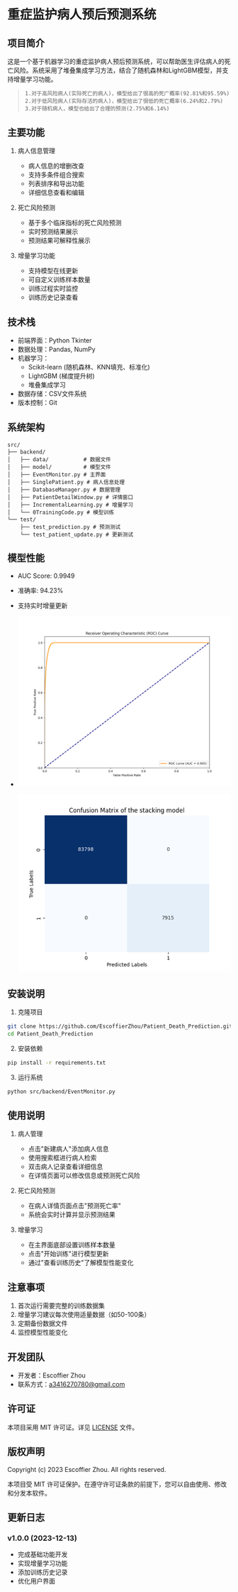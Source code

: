 # 重症监护病人预后预测系统

## 项目简介
这是一个基于机器学习的重症监护病人预后预测系统，可以帮助医生评估病人的死亡风险。系统采用了堆叠集成学习方法，结合了随机森林和LightGBM模型，并支持增量学习功能。

>   ```txt
>   1.对于高风险病人(实际死亡的病人)，模型给出了很高的死广概率(92.81%和95.59%)
>   2.对于低风险病人(实际存活的病人)，模型给出了很低的死亡概率(6.24%和2.79%)
>   3.对于随机病人，模型也给出了合理的预测(2.75%和6.14%)
>   ```

## 主要功能
1. 病人信息管理
   - 病人信息的增删改查
   - 支持多条件组合搜索
   - 列表排序和导出功能
   - 详细信息查看和编辑

2. 死亡风险预测
   - 基于多个临床指标的死亡风险预测
   - 实时预测结果展示
   - 预测结果可解释性展示

3. 增量学习功能
   - 支持模型在线更新
   - 可自定义训练样本数量
   - 训练过程实时监控
   - 训练历史记录查看

## 技术栈
- 前端界面：Python Tkinter
- 数据处理：Pandas, NumPy
- 机器学习：
  - Scikit-learn (随机森林、KNN填充、标准化)
  - LightGBM (梯度提升树)
  - 堆叠集成学习
- 数据存储：CSV文件系统
- 版本控制：Git

## 系统架构
```
src/
├── backend/
│   ├── data/           # 数据文件
│   ├── model/          # 模型文件
│   ├── EventMonitor.py # 主界面
│   ├── SinglePatient.py # 病人信息处理
│   ├── DatabaseManager.py # 数据管理
│   ├── PatientDetailWindow.py # 详情窗口
│   ├── IncrementalLearning.py # 增量学习
│   └── 0TrainingCode.py # 模型训练
└── test/
    ├── test_prediction.py # 预测测试
    └── test_patient_update.py # 更新测试
```

## 模型性能
- AUC Score: 0.9949

- 准确率: 94.23%

- 支持实时增量更新

- ![roc_curve](.\src\backend\model\roc_curve.png)

    ![roc_curve](.\src\backend\model\confusion.png)

## 安装说明
1. 克隆项目
```bash
git clone https://github.com/EscoffierZhou/Patient_Death_Prediction.git
cd Patient_Death_Prediction
```

2. 安装依赖
```bash
pip install -r requirements.txt
```

3. 运行系统
```bash
python src/backend/EventMonitor.py
```

## 使用说明
1. 病人管理
   - 点击"新建病人"添加病人信息
   - 使用搜索框进行病人检索
   - 双击病人记录查看详细信息
   - 在详情页面可以修改信息或预测死亡风险

2. 死亡风险预测
   - 在病人详情页面点击"预测死亡率"
   - 系统会实时计算并显示预测结果

3. 增量学习
   - 在主界面底部设置训练样本数量
   - 点击"开始训练"进行模型更新
   - 通过"查看训练历史"了解模型性能变化

## 注意事项
1. 首次运行需要完整的训练数据集
2. 增量学习建议每次使用适量数据（如50-100条）
3. 定期备份数据文件
4. 监控模型性能变化

## 开发团队
- 开发者：Escoffier Zhou
- 联系方式：a3416270780@gmail.com

## 许可证
本项目采用 MIT 许可证。详见 [LICENSE](LICENSE) 文件。

## 版权声明
Copyright (c) 2023 Escoffier Zhou. All rights reserved.

本项目受 MIT 许可证保护。在遵守许可证条款的前提下，您可以自由使用、修改和分发本软件。

## 更新日志
### v1.0.0 (2023-12-13)
- 完成基础功能开发
- 实现增量学习功能
- 添加训练历史记录
- 优化用户界面


